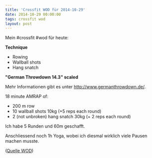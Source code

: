 ```yaml
---
title: 'Crossfit WOD für 2014-10-29'
date: 2014-10-29 00:00:00 
tags: crossfit wod
layout: post
---
```

Mein #crossfit #wod für heute:

**Technique**

* Rowing
* Wallball shots
* Hang snatch

**"German Throwdown 14.3" scaled**

Mehr Informationen gibt es unter http://www.germanthrowdown.de/.

18 minute AMRAP of:

* 200 m row
* 10 wallball shots 10kg (+5 reps each round)
* 2 (not unbroken) hang snatch 30kg (+ 2 reps each round)

Ich habe 5 Runden und 60m geschafft.

Anschliessend noch 1h Yoga, wobei ich diesmal wirklich viele Pausen machen musste.

([Quelle WOD][0])

[0]: http://www.crossfithh.de/workouts--news/workout-wednesday42

